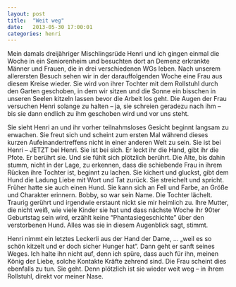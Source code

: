 ```yaml
---
layout: post
title:  "Weit weg"
date:   2013-05-30 17:00:01
categories: henri
---
```


Mein damals dreijähriger Mischlingsrüde Henri und ich gingen einmal die Woche in
ein Seniorenheim und besuchten dort an Demenz erkrankte Männer und Frauen, die
in drei verschiedenen WGs leben.  Nach unserem allerersten Besuch sehen wir in
der darauffolgenden Woche eine Frau aus diesem Kreise wieder. Sie wird von ihrer
Tochter mit dem Rollstuhl durch den Garten geschoben, in dem wir sitzen und die
Sonne ein bisschen in unseren Seelen kitzeln lassen bevor die Arbeit los geht.
Die Augen der Frau versuchen Henri solange zu halten – ja, sie schreien geradezu
nach ihm – bis sie dann endlich zu ihm geschoben wird und vor uns steht.

Sie sieht Henri an und ihr vorher teilnahmsloses Gesicht beginnt langsam zu
erwachen. Sie freut sich und scheint zum ersten Mal während dieses kurzen
Aufeinandertreffens nicht in einer anderen Welt zu sein. Sie ist bei Henri –
JETZT bei Henri. Sie ist bei sich. Er leckt ihr die Hand, gibt ihr die Pfote. Er
berührt sie. Und sie fühlt sich plötzlich berührt. Die Alte, bis dahin stumm,
nicht in der Lage, zu erkennen, dass die schiebende Frau in ihrem Rücken ihre
Tochter ist, beginnt zu lachen. Sie kichert und gluckst, gibt dem Hund die
Ladung Liebe mit Wort und Tat zurück. Sie streichelt und spricht.  Früher hatte
sie auch einen Hund. Sie kann sich an Fell und Farbe, an Größe und Charakter
erinnern. Bobby, so war sein Name.  Die Tochter lächelt. Traurig gerührt und
irgendwie erstaunt nickt sie mir heimlich zu. Ihre Mutter, die nicht weiß, wie
viele Kinder sie hat und dass nächste Woche ihr 90ter Geburtstag sein wird,
erzählt keine “Phantasiegeschichte” über den verstorbenen Hund. Alles was sie in
diesem Augenblick sagt, stimmt.

Henri nimmt ein letztes Leckerli aus der Hand der Dame, … „weil es so schön
kitzelt und er doch sicher Hunger hat“. Dann geht er sanft seines Weges. Ich
halte ihn nicht auf, denn ich spüre, dass auch für ihn, meinen König der Liebe,
solche Kontakte Kräfte zehrend sind.  Die Frau scheint dies ebenfalls zu tun.
Sie geht. Denn plötzlich ist sie wieder weit weg – in ihrem Rollstuhl, direkt
vor meiner Nase.
